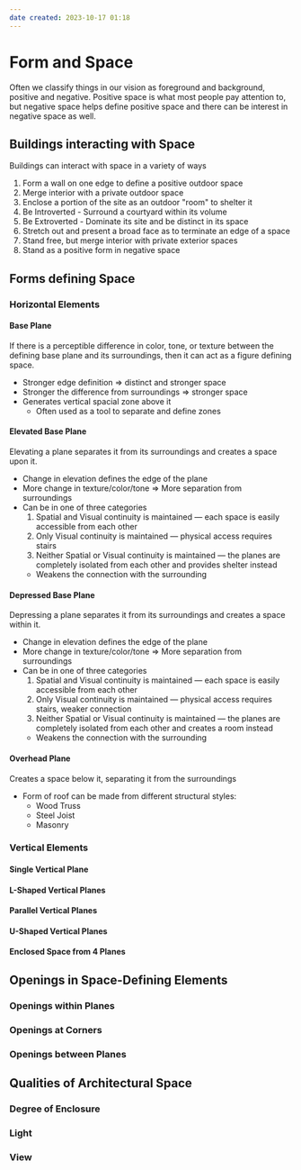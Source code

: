 ```yaml
---
date created: 2023-10-17 01:18
---
```


# Form and Space

Often we classify things in our vision as foreground and background, positive and negative. Positive space is what most people pay attention to, but negative space helps define positive space and there can be interest in negative space as well.

## Buildings interacting with Space

Buildings can interact with space in a variety of ways

1. Form a wall on one edge to define a positive outdoor space
2. Merge interior with a private outdoor space
3. Enclose a portion of the site as an outdoor "room" to shelter it
4. Be Introverted - Surround a courtyard within its volume
5. Be Extroverted - Dominate its site and be distinct in its space
6. Stretch out and present a broad face as to terminate an edge of a space
7. Stand free, but merge interior with private exterior spaces
8. Stand as a positive form in negative space

## Forms defining Space

### Horizontal Elements

#### Base Plane

If there is a perceptible difference in color, tone, or texture between the defining base plane and its surroundings, then it can act as a figure defining space.

- Stronger edge definition => distinct and stronger space
- Stronger the difference from surroundings => stronger space
- Generates vertical spacial zone above it
  - Often used as a tool to separate and define zones

#### Elevated Base Plane

Elevating a plane separates it from its surroundings and creates a space upon it.

- Change in elevation defines the edge of the plane
- More change in texture/color/tone => More separation from surroundings
- Can be in one of three categories
  1. Spatial and Visual continuity is maintained — each space is easily accessible from each other
  2. Only Visual continuity is maintained — physical access requires stairs
  3. Neither Spatial or Visual continuity is maintained — the planes are completely isolated from each other and provides shelter instead
    - Weakens the connection with the surrounding

#### Depressed Base Plane

Depressing a plane separates it from its surroundings and creates a space within it.

- Change in elevation defines the edge of the plane
- More change in texture/color/tone => More separation from surroundings
- Can be in one of three categories
  1. Spatial and Visual continuity is maintained — each space is easily accessible from each other
  2. Only Visual continuity is maintained — physical access requires stairs, weaker connection
  3. Neither Spatial or Visual continuity is maintained — the planes are completely isolated from each other and creates a room instead
    - Weakens the connection with the surrounding

#### Overhead Plane

Creates a space below it, separating it from the surroundings

- Form of roof can be made from different structural styles:
	- Wood Truss
	- Steel Joist
	- Masonry

### Vertical Elements

#### Single Vertical Plane

#### L-Shaped Vertical Planes

#### Parallel Vertical Planes

#### U-Shaped Vertical Planes

#### Enclosed Space from 4 Planes

## Openings in Space-Defining Elements

### Openings within Planes

### Openings at Corners

### Openings between Planes

## Qualities of Architectural Space

### Degree of Enclosure

### Light

### View
